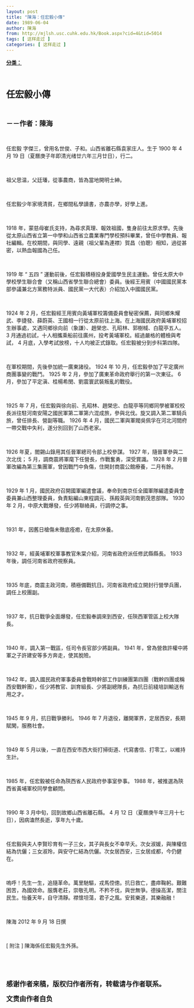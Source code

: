 ```yaml
---
layout: post
title: "陳海：任宏毅小傳"
date: 1989-06-04
author: 陳海
from: http://mjlsh.usc.cuhk.edu.hk/Book.aspx?cid=4&tid=5014
tags: [ 这样走过 ]
categories: [ 这样走过 ]
---
```


<div style="margin: 15px 10px 10px 0px;">
 <div>
  <span id="ctl00_ContentPlaceHolder1_chapter1_SubjectLabel" style="font-weight:bold;text-decoration:underline;">
   分类：
  </span>
 </div>
 <p class="p1">
  <b>
   <font size="5">
    <span class="s1">
    </span>
    <br/>
   </font>
  </b>
 </p>
 <p class="p2">
  <span class="s1">
   <b>
    <font size="5">
     任宏毅小傳
    </font>
   </b>
  </span>
 </p>
 <p class="p1">
  <b>
   <font size="4">
    <span class="s1">
    </span>
    <br/>
   </font>
  </b>
 </p>
 <p class="p2">
  <span class="s1">
   <b>
    <font size="4">
     －－作者：陳海
    </font>
   </b>
  </span>
 </p>
 <p class="p1">
  <span class="s1">
  </span>
  <br/>
 </p>
 <p class="p2">
  <span class="s1">
   任宏毅
  </span>
  <span class="s2">
  </span>
  <span class="s1">
   字傑三，曾用名世俊、子和。山西省離石縣袁家庄人。生于
  </span>
  <span class="s2">
   1900
  </span>
  <span class="s1">
   年
  </span>
  <span class="s2">
   4
  </span>
  <span class="s1">
   月
  </span>
  <span class="s2">
   19
  </span>
  <span class="s1">
   日（夏曆庚子年即清光绪廿六年三月廿日），行二。
  </span>
 </p>
 <p class="p1">
  <span class="s1">
  </span>
  <br/>
 </p>
 <p class="p2">
  <span class="s1">
   祖父思温，父廷璠，從事農商，皆為當地開明士紳。
  </span>
 </p>
 <p class="p1">
  <span class="s1">
  </span>
  <br/>
 </p>
 <p class="p2">
  <span class="s1">
   任宏毅少年家境清貧，在鄉間私學讀書，亦農亦學，好學上進。
  </span>
 </p>
 <p class="p1">
  <span class="s1">
  </span>
  <br/>
 </p>
 <p class="p2">
  <span class="s2">
   1918
  </span>
  <span class="s1">
   年，蒙慈母崔氏支持，為尋求真理、報效祖國，隻身前往太原求學。先後從太原山西省立第一中學和山西省立農業專門學校預科畢業，曾任中學教員、報社編輯。在校期間，與同學、遠親（祖父輩為連襟）賀昌（伯聰）相知，過從甚密，以熱血報國為己任。
  </span>
 </p>
 <p class="p1">
  <span class="s1">
  </span>
  <br/>
 </p>
 <p class="p2">
  <span class="s2">
   1919
  </span>
  <span class="s1">
   年
  </span>
  <span class="s2">
   “
  </span>
  <span class="s1">
   五四
  </span>
  <span class="s2">
   ”
  </span>
  <span class="s1">
   運動前後，任宏毅積極投身愛國學生民主運動。曾任太原大中學校學生聯合會（又稱山西省學生聯合總會）委員。後經王用賓（中國國民黨本部參議兼北方黨務特派員、國民黨一大代表）介紹加入中國國民黨。
  </span>
 </p>
 <p class="p1">
  <span class="s1">
  </span>
  <br/>
 </p>
 <p class="p2">
  <span class="s2">
   1924
  </span>
  <span class="s1">
   年
  </span>
  <span class="s2">
   2
  </span>
  <span class="s1">
   月，任宏毅經王用賓向黃埔軍校籌備委員會秘密保薦，與同鄉朱耀武、李捷發、薛蔚英、王國相一行從太原前往上海。在上海國民政府黃埔軍校招生辦事處，又遇同鄉徐向前（象謙）、趙榮忠、孔昭林、郭樹棫、白龍亭五人。
  </span>
  <span class="s2">
   3
  </span>
  <span class="s1">
   月通過初試，十人相攜乘船前往廣州，投考黃埔軍校。經過嚴格的體檢與考試，
  </span>
  <span class="s2">
   4
  </span>
  <span class="s1">
   月底，入學考試放榜，十人均被正式錄取。任宏毅被分到步科第四隊。
  </span>
 </p>
 <p class="p1">
  <span class="s1">
  </span>
  <br/>
 </p>
 <p class="p2">
  <span class="s1">
   在軍校期間，先後參加統一廣東諸役。
  </span>
  <span class="s2">
   1924
  </span>
  <span class="s1">
   年
  </span>
  <span class="s2">
   10
  </span>
  <span class="s1">
   月，任宏毅參加了平定廣州商團事變的戰鬥。
  </span>
  <span class="s2">
   1925
  </span>
  <span class="s1">
   年
  </span>
  <span class="s2">
   2
  </span>
  <span class="s1">
   月，參加了廣東革命政府舉行的第一次東征。
  </span>
  <span class="s2">
   6
  </span>
  <span class="s1">
   月，參加了平定滇、桂楊希閔、劉震寰武裝叛亂的戰役。
  </span>
 </p>
 <p class="p1">
  <span class="s1">
  </span>
  <br/>
 </p>
 <p class="p2">
  <span class="s2">
   1925
  </span>
  <span class="s1">
   年
  </span>
  <span class="s2">
   7
  </span>
  <span class="s1">
   月，任宏毅與徐向前、孔昭林、趙榮忠、白龍亭等同鄉同學被軍校校長派往駐河南安陽之國民軍第二軍第六混成旅，參與北伐。旋又調入第二軍騎兵旅，曾任排長、營副等職。
  </span>
  <span class="s2">
   1926
  </span>
  <span class="s1">
   年
  </span>
  <span class="s2">
   4
  </span>
  <span class="s1">
   月，國民二軍與軍閥吳佩孚在河北河間府一帶交戰中失利，遂分別回到了山西老家。
  </span>
 </p>
 <p class="p1">
  <span class="s1">
  </span>
  <br/>
 </p>
 <p class="p2">
  <span class="s2">
   1926
  </span>
  <span class="s1">
   年夏，閻錫山錄用其任晉軍總司令部上校參謀。
  </span>
  <span class="s2">
   1927
  </span>
  <span class="s1">
   年，隨晉軍參與二次北伐；
  </span>
  <span class="s2">
   5
  </span>
  <span class="s1">
   月，調商震將軍麾下任營長，作戰奮勇，深受賞識。
  </span>
  <span class="s2">
   1928
  </span>
  <span class="s1">
   年
  </span>
  <span class="s2">
   2
  </span>
  <span class="s1">
   月晉軍改編為第三集團軍，曾因戰鬥中負傷，住開封商震公館療養，二月有餘。
  </span>
 </p>
 <p class="p1">
  <span class="s1">
  </span>
  <br/>
 </p>
 <p class="p2">
  <span class="s2">
   1929
  </span>
  <span class="s1">
   年
  </span>
  <span class="s2">
   1
  </span>
  <span class="s1">
   月，國民政府召開國軍編遣會議，奉命到南京任全國軍隊編遣委員會委員兼山西整理委員，負責點編山東程調元、孫殿英與河南劉茂恩部隊。
  </span>
  <span class="s2">
   1930
  </span>
  <span class="s1">
   年
  </span>
  <span class="s2">
   2
  </span>
  <span class="s1">
   月，中原大戰爆發，任少將聯絡員，行調停之事。
  </span>
 </p>
 <p class="p1">
  <span class="s1">
  </span>
  <br/>
 </p>
 <p class="p2">
  <span class="s2">
   1931
  </span>
  <span class="s1">
   年，因舊日槍傷未徹底痊癒，在太原休養。
  </span>
 </p>
 <p class="p1">
  <span class="s1">
  </span>
  <br/>
 </p>
 <p class="p2">
  <span class="s2">
   1932
  </span>
  <span class="s1">
   年，經黃埔軍校軍事教官朱棠介紹，河南省政府派任修武縣縣長。
  </span>
  <span class="s2">
   1933
  </span>
  <span class="s1">
   年後，調任河南省政府視察員。
  </span>
 </p>
 <p class="p1">
  <span class="s1">
  </span>
  <br/>
 </p>
 <p class="p2">
  <span class="s2">
   1935
  </span>
  <span class="s1">
   年底，商震主政河南，積極備戰抗日。河南省政府成立開封行營學兵團，調任上校團副。
  </span>
 </p>
 <p class="p1">
  <span class="s1">
  </span>
  <br/>
 </p>
 <p class="p2">
  <span class="s2">
   1937
  </span>
  <span class="s1">
   年，抗日戰爭全面爆發，任宏毅奉調來到西安，任陝西軍管區上校大隊長。
  </span>
 </p>
 <p class="p1">
  <span class="s1">
  </span>
  <br/>
 </p>
 <p class="p2">
  <span class="s2">
   1940
  </span>
  <span class="s1">
   年，調入第一戰區，任司令長官部少將副員。
  </span>
  <span class="s2">
   1941
  </span>
  <span class="s1">
   年，曾為營救許權中將軍之子許建安等多方奔走，使其脫險。
  </span>
 </p>
 <p class="p1">
  <span class="s1">
  </span>
  <br/>
 </p>
 <p class="p2">
  <span class="s2">
   1942
  </span>
  <span class="s1">
   年，調入國民政府軍事委員會戰時幹部工作訓練團第四團（戰幹四團或稱西安戰幹團），任少將教官、訓育組長、少將副總隊長，為抗日前綫培訓輸送有用之才。
  </span>
 </p>
 <p class="p1">
  <span class="s1">
  </span>
  <br/>
 </p>
 <p class="p2">
  <span class="s2">
   1945
  </span>
  <span class="s1">
   年
  </span>
  <span class="s2">
   9
  </span>
  <span class="s1">
   月，抗日戰爭勝利。
  </span>
  <span class="s2">
   1946
  </span>
  <span class="s1">
   年
  </span>
  <span class="s2">
   7
  </span>
  <span class="s1">
   月退役，離開軍界，定居西安，長期賦閑，服務社會。
  </span>
 </p>
 <p class="p1">
  <span class="s1">
  </span>
  <br/>
 </p>
 <p class="p2">
  <span class="s2">
   1949
  </span>
  <span class="s1">
   年
  </span>
  <span class="s2">
   5
  </span>
  <span class="s1">
   月以後，一直在西安市西大街打掃街道、代寫書信、打零工，以維持生計。
  </span>
 </p>
 <p class="p1">
  <span class="s1">
  </span>
  <br/>
 </p>
 <p class="p2">
  <span class="s2">
   1985
  </span>
  <span class="s1">
   年，任宏毅被任命為陝西省人民政府參事室參事。
  </span>
  <span class="s2">
   1988
  </span>
  <span class="s1">
   年，被推選為陝西省黃埔軍校同學會顧問。
  </span>
 </p>
 <p class="p1">
  <span class="s1">
  </span>
  <br/>
 </p>
 <p class="p2">
  <span class="s2">
   1990
  </span>
  <span class="s1">
   年
  </span>
  <span class="s2">
   3
  </span>
  <span class="s1">
   月中旬，回到故鄉山西省離石縣。
  </span>
  <span class="s2">
   4
  </span>
  <span class="s1">
   月
  </span>
  <span class="s2">
   12
  </span>
  <span class="s1">
   日（夏曆庚午年三月十七日），因病溘然長逝，享年九十歲。
  </span>
 </p>
 <p class="p1">
  <span class="s1">
  </span>
  <br/>
 </p>
 <p class="p2">
  <span class="s1">
   任宏毅與夫人李賢珍育有一子三女，其子與長女不幸早夭。次女淑媛，與陳權信結為伉儷；三女淑玲，與安守仁結為伉儷。次女居西安，三女居成都，今仍健在。
  </span>
 </p>
 <p class="p1">
  <span class="s1">
  </span>
  <br/>
 </p>
 <p class="p2">
  <span class="s1">
   嗚呼！先生一生，追隨革命。萬里馳驅，戎馬倥傯。抗日救亡，盡瘁鞠躬。艱難困苦，為國效命。服膺老莊，崇敬孔明。不矜不伐，與世無爭。德操高潔，關注民生。怡養天年，自守清靜。襟懷坦蕩，君子之風。安貧樂道，其樂融融！
  </span>
 </p>
 <p class="p1">
  <span class="s1">
  </span>
  <br/>
 </p>
 <p class="p3">
  <span class="s3">
   陳海
  </span>
  <span class="s1">
   2012
  </span>
  <span class="s3">
   年
  </span>
  <span class="s1">
   9
  </span>
  <span class="s3">
   月
  </span>
  <span class="s1">
   18
  </span>
  <span class="s3">
   日撰
  </span>
 </p>
 <p class="p1">
  <span class="s1">
  </span>
  <br/>
 </p>
 <p class="p2">
  <span class="s2">
   [
  </span>
  <span class="s1">
   附注
  </span>
  <span class="s2">
   ]
  </span>
  <span class="s1">
   陳海係任宏毅先生外孫。
  </span>
 </p>
 <p class="p1">
  <span class="s1">
  </span>
  <br/>
 </p>
 <p class="p1">
  <b>
   <font size="4">
    <span class="s1">
    </span>
    <br/>
   </font>
  </b>
 </p>
 <p class="p2">
  <span class="s1">
   <b>
    <font size="4">
     感谢作者来稿，版权归作者所有，转载请与作者联系。
    </font>
   </b>
  </span>
 </p>
 <p class="p2">
  <span class="s1">
   <b>
    <font size="4">
     文责由作者自负
    </font>
   </b>
  </span>
 </p>
</div>

